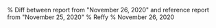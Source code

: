 % Diff between report from "November 26, 2020" and reference report from "November 25, 2020"
% Reffy
% November 26, 2020

